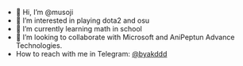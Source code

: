 - 👋 Hi, I’m @musoji
- 👀 I’m interested in playing dota2 and osu
- 🌱 I’m currently learning math in school
- 💞️ I’m looking to collaborate with Microsoft and AniPeptun Advance Technologies.
- How to reach with me in Telegram: [@byakddd](https://t.me/byakddd)

<!---
musoji/musoji is a ✨ special ✨ repository because its `README.md` (this file) appears on your GitHub profile.
You can click the Preview link to take a look at your changes.
--->
